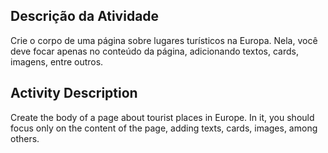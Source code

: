 ## Descrição da Atividade

Crie o corpo de uma página sobre lugares turísticos na Europa. Nela, você deve focar apenas no conteúdo da página, adicionando textos, cards, imagens, entre outros.

## Activity Description

Create the body of a page about tourist places in Europe. In it, you should focus only on the content of the page, adding texts, cards, images, among others.
